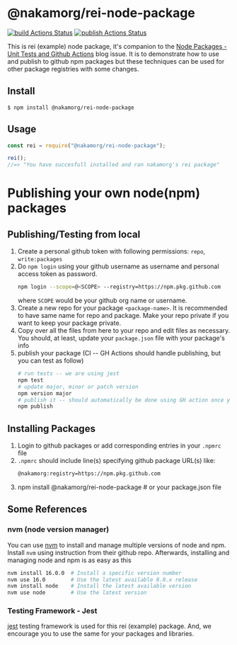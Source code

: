 # @nakamorg/rei-node-package

[![build Actions Status](https://github.com/nakamorg/rei-node-package/actions/workflows/build.yml/badge.svg)](https://github.com/nakamorg/rei-node-package/actions)  [![publish Actions Status](https://github.com/nakamorg/rei-node-package/actions/workflows/publish.yml/badge.svg)](https://github.com/nakamorg/rei-node-package/actions)

This is rei (example) node package, it's companion to the [Node Packages - Unit Tests and Github Actions](https://github.com/nakamorg/blogs/issues/2) blog issue. It is to demonstrate how to use and publish to github npm packages but these techniques can be used for other package registries with some changes.

## Install

```
$ npm install @nakamorg/rei-node-package
```

## Usage

```js
const rei = require("@nakamorg/rei-node-package");

rei();
//=> "You have succesfull installed and ran nakamorg's rei package"
```

# Publishing your own node(npm) packages

## Publishing/Testing from local
1. Create a personal github token with following permissions: `repo`, `write:packages`
1. Do `npm login` using your github username as username and personal access token as password.
    ```bash
    npm login --scope=@<SCOPE> --registry=https://npm.pkg.github.com 
    ```
    where `SCOPE` would be your github org name or username.
1. Create a new repo for your package `<package-name>`. It is recommended to have same name for repo and package. Make your repo private if you want to keep your package private.
1. Copy over all the files from here to your repo and edit files as necessary. You should, at least, update your `package.json` file with your package's info
1. publish your package (CI -- GH Actions should handle publishing, but you can test as follow)
    ```sh
    # run tests -- we are using jest
    npm test
    # update major, minor or patch version
    npm version major
    # publish it -- should automatically be done using GH action once you push to master
    npm publish
    ```

## Installing Packages
1. Login to github packages or add corresponding entries in your `.npmrc` file
1. `.npmrc` should include line(s) specifying github package URL(s) like:
    ```sh
    @nakamorg:registry=https://npm.pkg.github.com
    ```
1. npm install @nakamorg/rei-node-package # or your package.json file

## Some References
### nvm (node version manager)
You can use [nvm](https://github.com/nvm-sh/nvm) to install and manage multiple versions of node and npm. Install `nvm` using instruction from their github repo. Afterwards, installing and managing node and npm is as easy as this
```sh
nvm install 16.0.0  # Install a specific version number
nvm use 16.0        # Use the latest available 8.0.x release
nvm install node    # Install the latest available version
nvm use node        # Use the latest version
```

### Testing Framework - Jest
[jest](https://jestjs.io/) testing framework is used for this rei (example) package. And, we encourage you to use the same for your packages and libraries.
